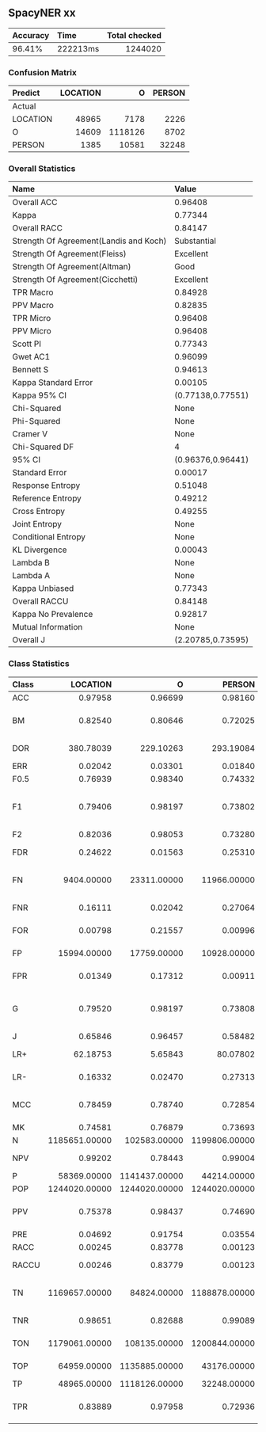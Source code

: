 ## SpacyNER xx
| Accuracy   | Time     |   Total checked |
|:-----------|:---------|----------------:|
| 96.41%     | 222213ms |         1244020 |

### Confusion Matrix
| Predict   |   LOCATION |       O |   PERSON |
|:----------|-----------:|--------:|---------:|
| Actual    |            |         |          |
| LOCATION  |      48965 |    7178 |     2226 |
| O         |      14609 | 1118126 |     8702 |
| PERSON    |       1385 |   10581 |    32248 |

### Overall Statistics
| Name                                   | Value             |
|:---------------------------------------|:------------------|
| Overall ACC                            | 0.96408           |
| Kappa                                  | 0.77344           |
| Overall RACC                           | 0.84147           |
| Strength Of Agreement(Landis and Koch) | Substantial       |
| Strength Of Agreement(Fleiss)          | Excellent         |
| Strength Of Agreement(Altman)          | Good              |
| Strength Of Agreement(Cicchetti)       | Excellent         |
| TPR Macro                              | 0.84928           |
| PPV Macro                              | 0.82835           |
| TPR Micro                              | 0.96408           |
| PPV Micro                              | 0.96408           |
| Scott PI                               | 0.77343           |
| Gwet AC1                               | 0.96099           |
| Bennett S                              | 0.94613           |
| Kappa Standard Error                   | 0.00105           |
| Kappa 95% CI                           | (0.77138,0.77551) |
| Chi-Squared                            | None              |
| Phi-Squared                            | None              |
| Cramer V                               | None              |
| Chi-Squared DF                         | 4                 |
| 95% CI                                 | (0.96376,0.96441) |
| Standard Error                         | 0.00017           |
| Response Entropy                       | 0.51048           |
| Reference Entropy                      | 0.49212           |
| Cross Entropy                          | 0.49255           |
| Joint Entropy                          | None              |
| Conditional Entropy                    | None              |
| KL Divergence                          | 0.00043           |
| Lambda B                               | None              |
| Lambda A                               | None              |
| Kappa Unbiased                         | 0.77343           |
| Overall RACCU                          | 0.84148           |
| Kappa No Prevalence                    | 0.92817           |
| Mutual Information                     | None              |
| Overall J                              | (2.20785,0.73595) |

### Class Statistics
| Class   |      LOCATION |             O |        PERSON | Description                                                                                                                                                     |
|:--------|--------------:|--------------:|--------------:|:----------------------------------------------------------------------------------------------------------------------------------------------------------------|
| ACC     |       0.97958 |       0.96699 |       0.98160 | [Accuracy](http://www.shaghighi.ir/pycm/doc/index.html#ACC-(accuracy))                                                                                          |
| BM      |       0.82540 |       0.80646 |       0.72025 | [Informedness or bookmaker informedness](http://www.shaghighi.ir/pycm/doc/index.html#BM-(Informedness-or-Bookmaker-Informedness))                               |
| DOR     |     380.78039 |     229.10263 |     293.19084 | [Diagnostic odds ratio](http://www.shaghighi.ir/pycm/doc/index.html#DOR-(Diagnostic-odds-ratio))                                                                |
| ERR     |       0.02042 |       0.03301 |       0.01840 | [Error rate](http://www.shaghighi.ir/pycm/doc/index.html#ERR(Error-rate))                                                                                       |
| F0.5    |       0.76939 |       0.98340 |       0.74332 | [F0.5 score](http://www.shaghighi.ir/pycm/doc/index.html#FBeta-Score)                                                                                           |
| F1      |       0.79406 |       0.98197 |       0.73802 | [F1 score - harmonic mean of precision and sensitivity](http://www.shaghighi.ir/pycm/doc/index.html#FBeta-Score)                                                |
| F2      |       0.82036 |       0.98053 |       0.73280 | [F2 score](http://www.shaghighi.ir/pycm/doc/index.html#FBeta-Score)                                                                                             |
| FDR     |       0.24622 |       0.01563 |       0.25310 | [False discovery rate](http://www.shaghighi.ir/pycm/doc/index.html#FDR-(false-discovery-rate))                                                                  |
| FN      |    9404.00000 |   23311.00000 |   11966.00000 | [False negative/miss/type 2 error](http://www.shaghighi.ir/pycm/doc/index.html#FN-(False-negative/miss/Type-II-error))                                          |
| FNR     |       0.16111 |       0.02042 |       0.27064 | [Miss rate or false negative rate](http://www.shaghighi.ir/pycm/doc/index.html#FNR-(miss-rate-or-false-negative-rate))                                          |
| FOR     |       0.00798 |       0.21557 |       0.00996 | [False omission rate](http://www.shaghighi.ir/pycm/doc/index.html#FOR-(false-omission-rate))                                                                    |
| FP      |   15994.00000 |   17759.00000 |   10928.00000 | [False positive/type 1 error/false alarm](http://www.shaghighi.ir/pycm/doc/index.html#FP-(False-positive/false-alarm/Type-I-error))                             |
| FPR     |       0.01349 |       0.17312 |       0.00911 | [Fall-out or false positive rate](http://www.shaghighi.ir/pycm/doc/index.html#FPR-(fall-out-or-false-positive-rate))                                            |
| G       |       0.79520 |       0.98197 |       0.73808 | [G-measure geometric mean of precision and sensitivity](http://www.shaghighi.ir/pycm/doc/index.html#G-(G-measure-geometric-mean-of-precision-and-sensitivity))  |
| J       |       0.65846 |       0.96457 |       0.58482 | [Jaccard index](http://www.shaghighi.ir/pycm/doc/#J-(Jaccard-index))                                                                                            |
| LR+     |      62.18753 |       5.65843 |      80.07802 | [Positive likelihood ratio](http://www.shaghighi.ir/pycm/doc/index.html#PLR-(Positive-likelihood-ratio))                                                        |
| LR-     |       0.16332 |       0.02470 |       0.27313 | [Negative likelihood ratio](http://www.shaghighi.ir/pycm/doc/index.html#NLR-(Negative-likelihood-ratio))                                                        |
| MCC     |       0.78459 |       0.78740 |       0.72854 | [Matthews correlation coefficient](http://www.shaghighi.ir/pycm/doc/index.html#MCC-(Matthews-correlation-coefficient))                                          |
| MK      |       0.74581 |       0.76879 |       0.73693 | [Markedness](http://www.shaghighi.ir/pycm/doc/index.html#MK-(Markedness))                                                                                       |
| N       | 1185651.00000 |  102583.00000 | 1199806.00000 | [Condition negative](http://www.shaghighi.ir/pycm/doc/index.html#N-(Condition-negative))                                                                        |
| NPV     |       0.99202 |       0.78443 |       0.99004 | [Negative predictive value](http://www.shaghighi.ir/pycm/doc/index.html#NPV-(negative-predictive-value))                                                        |
| P       |   58369.00000 | 1141437.00000 |   44214.00000 | [Condition positive](http://www.shaghighi.ir/pycm/doc/index.html#P-(Condition-positive))                                                                        |
| POP     | 1244020.00000 | 1244020.00000 | 1244020.00000 | [Population](http://www.shaghighi.ir/pycm/doc/index.html#POP-(Population))                                                                                      |
| PPV     |       0.75378 |       0.98437 |       0.74690 | [Precision or positive predictive value](http://www.shaghighi.ir/pycm/doc/index.html#PPV-(precision-or-positive-predictive-value))                              |
| PRE     |       0.04692 |       0.91754 |       0.03554 | [Prevalence](http://www.shaghighi.ir/pycm/doc/index.html#PRE-(Prevalence))                                                                                      |
| RACC    |       0.00245 |       0.83778 |       0.00123 | [Random accuracy](http://www.shaghighi.ir/pycm/doc/index.html#RACC(Random-accuracy))                                                                            |
| RACCU   |       0.00246 |       0.83779 |       0.00123 | [Random accuracy unbiased](http://www.shaghighi.ir/pycm/doc/index.html#RACCU(Random-accuracy-unbiased))                                                         |
| TN      | 1169657.00000 |   84824.00000 | 1188878.00000 | [True negative/correct rejection](http://www.shaghighi.ir/pycm/doc/index.html#TN-(True-negative/correct-rejection))                                             |
| TNR     |       0.98651 |       0.82688 |       0.99089 | [Specificity or true negative rate](http://www.shaghighi.ir/pycm/doc/index.html#TNR-(specificity-or-true-negative-rate))                                        |
| TON     | 1179061.00000 |  108135.00000 | 1200844.00000 | [Test outcome negative](http://www.shaghighi.ir/pycm/doc/index.html#TON-(Test-outcome-negative))                                                                |
| TOP     |   64959.00000 | 1135885.00000 |   43176.00000 | [Test outcome positive](http://www.shaghighi.ir/pycm/doc/index.html#TOP-(Test-outcome-positive))                                                                |
| TP      |   48965.00000 | 1118126.00000 |   32248.00000 | [True positive/hit](http://www.shaghighi.ir/pycm/doc/index.html#TP-(True-positive-/-hit))                                                                       |
| TPR     |       0.83889 |       0.97958 |       0.72936 | [Sensitivity, recall, hit rate, or true positive rate](http://www.shaghighi.ir/pycm/doc/index.html#TPR--(sensitivity,-recall,-hit-rate,-or-true-positive-rate)) |
